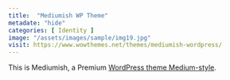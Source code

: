 ```yaml
---
title:  "Mediumish WP Theme"
metadate: "hide"
categories: [ Identity ]
image: "/assets/images/sample/img19.jpg"
visit: https://www.wowthemes.net/themes/mediumish-wordpress/
---
```

This is Mediumish, a Premium [WordPress theme Medium-style](https://www.wowthemes.net/themes/mediumish-wordpress/).